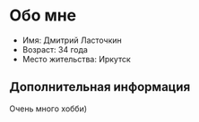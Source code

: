 # Обо мне

- Имя: Дмитрий Ласточкин
- Возраст: 34 года
- Место жительства: Иркутск

## Дополнительная информация

Очень много хобби)